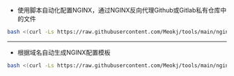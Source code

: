 * 使用脚本自动化配置NGINX，通过NGINX反向代理Github或Gitlab私有仓库中的文件
```bash
bash <(curl -Ls https://raw.githubusercontent.com/Meokj/tools/main/nginx/nginx_auto_config.sh)
```
---
* 根据域名自动生成NGINX配置模板
```bash
bash <(curl -Ls https://raw.githubusercontent.com/Meokj/tools/main/nginx/nginx_config_template.sh)
```

